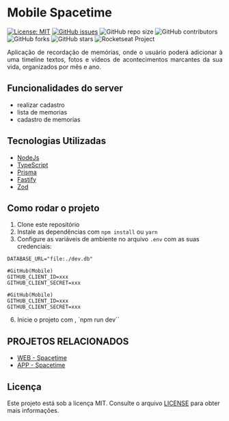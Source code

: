 # Mobile Spacetime

[![License: MIT](https://img.shields.io/badge/License-MIT-yellow.svg)](https://opensource.org/licenses/MIT)
[![GitHub issues](https://img.shields.io/github/issues/Alessandro021/app-de-financas)](https://github.com/Alessandro021/app-de-financas/issues)
![GitHub repo size](https://img.shields.io/github/repo-size/alessandro021/app-de-financas)
![GitHub contributors](https://img.shields.io/github/contributors/alessandro021/app-de-financas)
![GitHub forks](https://img.shields.io/github/forks/Alessandro021/app-de-financas?style=social)
![GitHub stars](https://img.shields.io/github/stars/alessandro021/app-de-financas?style=social)
 <img src="https://img.shields.io/static/v1?label=Rocketseat&message=Education&color=8257e5&labelColor=202024" alt="Rocketseat Project" />

<p align="justify">
Aplicação de recordação de memórias, onde o usuário poderá adicionar à uma timeline textos, fotos e vídeos de acontecimentos marcantes da sua vida, organizados por mês e ano.
</p>

## Funcionalidades do server

- realizar cadastro
- lista de memorias
- cadastro de memorias

## Tecnologias Utilizadas
- [NodeJs]()
- [TypeScript]()
- [Prisma]()
- [Fastify]()
- [Zod]()

## Como rodar o projeto

1. Clone este repositório
2. Instale as dependências com `npm install` ou `yarn`
5. Configure as variáveis de ambiente no arquivo `.env` com as suas credenciais:
```.env
DATABASE_URL="file:./dev.db"

#GitHub(Mobile)
GITHUB_CLIENT_ID=xxx
GITHUB_CLIENT_SECRET=xxx

#GitHub(Mobile)
GITHUB_CLIENT_ID=xxx
GITHUB_CLIENT_SECRET=xxx
```
6. Inicie o projeto com , `npm run dev``
<!--
## Screenshots

<p align="left">
  <img src="" alt="" width="300">
</p>
-->

## PROJETOS RELACIONADOS
- [WEB - Spacetime]()
- [APP - Spacetime]()

## Licença
Este projeto está sob a licença MIT. Consulte o arquivo [LICENSE](LICENSE) para obter mais informações.
